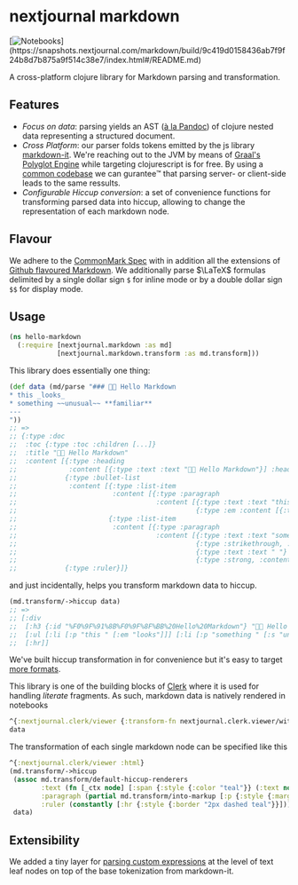 # nextjournal markdown 
[![Notebooks](https://img.shields.io/static/v1?logo=plex&logoColor=rgb(155,187,157)&label=clerk&message=notebook&color=rgb(155,187,157))](https://snapshots.nextjournal.com/markdown/build/9c419d0158436ab7f9f24b8d7b875a9f514c38e7/index.html#/README.md)

A cross-platform clojure library for Markdown parsing and transformation.

## Features

- _Focus on data_: parsing yields an AST ([à la Pandoc](https://snapshots.nextjournal.com/markdown/build/9c419d0158436ab7f9f24b8d7b875a9f514c38e7/index.html#/notebooks/pandoc.clj)) of clojure nested data representing a structured document.
- _Cross Platform_: our parser folds tokens emitted by the js library [markdown-it](https://github.com/markdown-it/markdown-it). We're reaching out to the JVM by means of [Graal's Polyglot Engine](https://www.graalvm.org/22.1/reference-manual/js/JavaInteroperability/#polyglot-context) while targeting clojurescript is for free. By using a [common codebase](https://github.com/nextjournal/markdown/blob/ae2a2f0b6d7bdc6231f5d088ee559178b55c97f4/src/js/markdown.js) we can gurantee™️ that parsing server- or client-side leads to the same ressults.
- _Configurable Hiccup conversion_: a set of convenience functions for transforming parsed data into hiccup, allowing to change the representation of each markdown node.

## Flavour

We adhere to the [CommonMark Spec](https://spec.commonmark.org/0.30/) with in addition all the extensions of [Github flavoured Markdown](https://github.github.com/gfm/#what-is-github-flavored-markdown-). We additionally parse $\LaTeX$ formulas delimited by a single dollar sign `$` for inline mode or by a double dollar sign `$$` for display mode.

## Usage

```clojure
(ns hello-markdown
  (:require [nextjournal.markdown :as md]
            [nextjournal.markdown.transform :as md.transform]))
```

This library does essentially one thing:

```clojure
(def data (md/parse "### 👋🏻 Hello Markdown
* this _looks_
* something ~~unusual~~ **familiar**
---
"))
;; =>
;; {:type :doc
;;  :toc {:type :toc :children [...]}
;;  :title "👋🏻 Hello Markdown"
;;  :content [{:type :heading 
;;             :content [{:type :text :text "👋🏻 Hello Markdown"}] :heading-level 3}
;;            {:type :bullet-list
;;             :content [{:type :list-item
;;                        :content [{:type :paragraph
;;                                   :content [{:type :text :text "this "}
;;                                             {:type :em :content [{:type :text :text "looks"}]}]}]}
;;                       {:type :list-item
;;                        :content [{:type :paragraph
;;                                   :content [{:type :text :text "something "}
;;                                             {:type :strikethrough, :content [{:type :text :text "unusual"}]}
;;                                             {:type :text :text " "}
;;                                             {:type :strong, :content [{:type :text :text "familiar"}]}]}]}]}
;;            {:type :ruler}]}
```

and just incidentally, helps you transform markdown data to hiccup.

```clojure
(md.transform/->hiccup data)
;; =>
;; [:div
;;  [:h3 {:id "%F0%9F%91%8B%F0%9F%8F%BB%20Hello%20Markdown"} "👋🏻 Hello Markdown"]
;;  [:ul [:li [:p "this " [:em "looks"]]] [:li [:p "something " [:s "unusual"] " " [:strong "familiar"]]]]
;;  [:hr]]
```

We've built hiccup transformation in for convenience but it's easy to target [more formats](https://snapshots.nextjournal.com/markdown/build/9c419d0158436ab7f9f24b8d7b875a9f514c38e7/index.html#/notebooks/pandoc.clj).

This library is one of the building blocks of [Clerk](https://github.com/nextjournal/clerk) where it is used for handling _literate_ fragments. As such, markdown data is natively rendered in notebooks 

```clojure
^{:nextjournal.clerk/viewer {:transform-fn nextjournal.clerk.viewer/with-md-viewer}}
data
```

The transformation of each single markdown node can be specified like this

```clojure
^{:nextjournal.clerk/viewer :html}
(md.transform/->hiccup
 (assoc md.transform/default-hiccup-renderers
        :text (fn [_ctx node] [:span {:style {:color "teal"}} (:text node)])
        :paragraph (partial md.transform/into-markup [:p {:style {:margin-top "-1.6rem"}}])
        :ruler (constantly [:hr {:style {:border "2px dashed teal"}}]))
 data)
```

## Extensibility

We added a tiny layer for [parsing custom expressions](https://snapshots.nextjournal.com/markdown/build/7f5c1e24aeb3842235bc6175aa55dbd9a96d25d1/index.html#/notebooks/parsing_extensibility.clj) at the level of text leaf nodes on top of the base tokenization from markdown-it.
